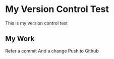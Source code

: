 # My Version Control Test
This is my version control test

## My Work
Refer a commit
And a change
Push to Github